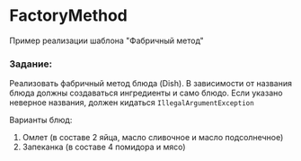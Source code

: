# FactoryMethod

Пример реализации шаблона "Фабричный метод"

### Задание:

Реализовать фабричный метод блюда (Dish). В зависимости от названия блюда должны создаваться ингредиенты
и само блюдо. Если указано неверное названия, должен кидаться ```IllegalArgumentException```

Варианты блюд:
1. Омлет (в составе 2 яйца, масло сливочное и масло подсолнечное)
2. Запеканка (в составе 4 помидора и мясо)

